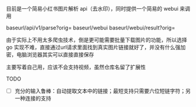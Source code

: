 目前是一个简易小红书图片解析 api（去水印），同时提供一个简易的 webui 来调用

baseurl/api/v1/parse?orig=
baseurl/webui
baseurl/webui/result?orig=

由于实际上不用太多爬虫技术，倒是更可能需要批量下载图片的功能，所以选择go
实现不难，直接通过url请求里面找到真实图片链接就好了，并没有什么强加密，电脑浏览器其实可以直接直接保存

主要写着自己用，应该不会支持视频，虽然仓库名留了扩展性

TODO
- [ ] 充分的输入鲁棒：自动提取文本中的链接；最短支持只需要六位短链字符；另一种连接的支持